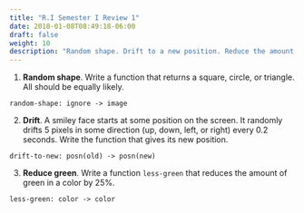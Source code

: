 ```yaml
---
title: "R.I Semester I Review 1"
date: 2018-01-08T08:49:18-06:00
draft: false
weight: 10
description: "Random shape. Drift to a new position. Reduce the amount of green." 
---
```


1. **Random shape**. Write a function that returns a square, circle, or triangle. All should be equally likely.
```text
random-shape: ignore -> image
```

2. **Drift**. A smiley face starts at some position on the screen. It randomly drifts 5 pixels in some direction (up, down, left, or right) every 0.2 seconds. Write the function that gives its new position.
```text
drift-to-new: posn(old) -> posn(new)
```

3. **Reduce green**. Write a function `less-green` that reduces the amount of green in a color by 25%.
```text
less-green: color -> color
```

